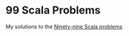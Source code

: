 99 Scala Problems
=================

My solutions to the [Ninety-nine Scala problems](http://aperiodic.net/phil/scala/s-99/)
